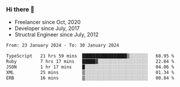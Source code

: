 ### Hi there 👋

- Freelancer since Oct, 2020
- Developer since July, 2017
- Structral Engineer since July, 2012

<!--START_SECTION:waka-->

```txt
From: 23 January 2024 - To: 30 January 2024

TypeScript   21 hrs 59 mins  █████████████████▒░░░░░░░   68.95 %
Ruby         7 hrs 17 mins   █████▓░░░░░░░░░░░░░░░░░░░   22.84 %
JSON         1 hr 17 mins    █░░░░░░░░░░░░░░░░░░░░░░░░   04.06 %
XML          25 mins         ▒░░░░░░░░░░░░░░░░░░░░░░░░   01.34 %
ERB          16 mins         ▒░░░░░░░░░░░░░░░░░░░░░░░░   00.84 %
```

<!--END_SECTION:waka-->
